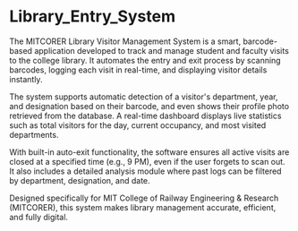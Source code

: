 # Library_Entry_System
The MITCORER Library Visitor Management System is a smart, barcode-based application developed to track and manage student and faculty visits to the college library. It automates the entry and exit process by scanning barcodes, logging each visit in real-time, and displaying visitor details instantly.

The system supports automatic detection of a visitor's department, year, and designation based on their barcode, and even shows their profile photo retrieved from the database. A real-time dashboard displays live statistics such as total visitors for the day, current occupancy, and most visited departments.

With built-in auto-exit functionality, the software ensures all active visits are closed at a specified time (e.g., 9 PM), even if the user forgets to scan out. It also includes a detailed analysis module where past logs can be filtered by department, designation, and date.

Designed specifically for MIT College of Railway Engineering & Research (MITCORER), this system makes library management accurate, efficient, and fully digital.
